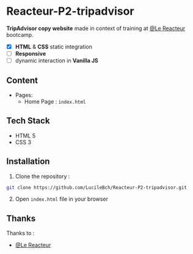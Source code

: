 # Reacteur-P2-tripadvisor

**TripAdvisor copy website** made in context of training at [@Le Reacteur](https://github.com/lereacteur) bootcamp.

- [x] **HTML** & **CSS** static integration
- [ ] **Responsive**
- [ ] dynamic interaction in **Vanilla JS**

## Content

- Pages:
  - Home Page : `index.html`

## Tech Stack

- HTML 5
- CSS 3

## Installation

1. Clone the repository :

```bash
git clone https://github.com/LucileBch/Reacteur-P2-tripadvisor.git
```

2. Open `index.html` file in your browser

## Thanks

Thanks to :

- [@Le Reacteur](https://github.com/lereacteur)
